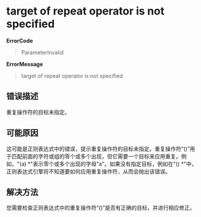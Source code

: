 # target of repeat operator is not specified
**ErrorCode**
> ParameterInvalid

**ErrorMessage**
> target of repeat operator is not specified

## 错误描述
重复操作符的目标未指定。

## 可能原因
这可能是正则表达式中的错误，提示重复操作符的目标未指定。重复操作符“()”用于匹配前面的字符或组的零个或多个出现，但它需要一个目标来应用重复。例如，"(a) *"表示零个或多个出现的字母"a"。如果没有指定目标，例如在"() *"中，正则表达式引擎将不知道要如何应用重复操作符，从而会抛出该错误。

## 解决方法
您需要检查正则表达式中的重复操作符“()”是否有正确的目标，并进行相应修正。  
